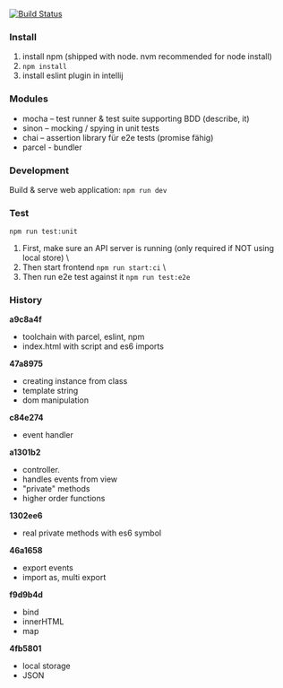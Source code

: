 [![Build Status](https://travis-ci.org/ibwgr/todomvc-es6-custom.svg?branch=master)](https://travis-ci.org/ibwgr/todomvc-es6-custom)

### Install
1. install npm (shipped with node. nvm recommended for node install)
1. `npm install`
1. install eslint plugin in intellij

### Modules
- mocha – test runner & test suite supporting BDD (describe, it)
- sinon – mocking / spying in unit tests
- chai – assertion library für e2e tests (promise fähig)
- parcel - bundler

### Development
Build & serve web application: `npm run dev`

### Test
`npm run test:unit`

1. First, make sure an API server is running (only required if NOT using local store) \
1. Then start frontend `npm run start:ci` \
1. Then run e2e test against it `npm run test:e2e`

### History
**a9c8a4f**
* toolchain with parcel, eslint, npm
* index.html with script and es6 imports

**47a8975**
* creating instance from class
* template string
* dom manipulation

**c84e274**
* event handler

**a1301b2**
* controller.
* handles events from view
* "private" methods
* higher order functions

**1302ee6**
* real private methods with es6 symbol

**46a1658**
* export events
* import as, multi export

**f9d9b4d**
* bind
* innerHTML
* map

**4fb5801**
* local storage
* JSON
